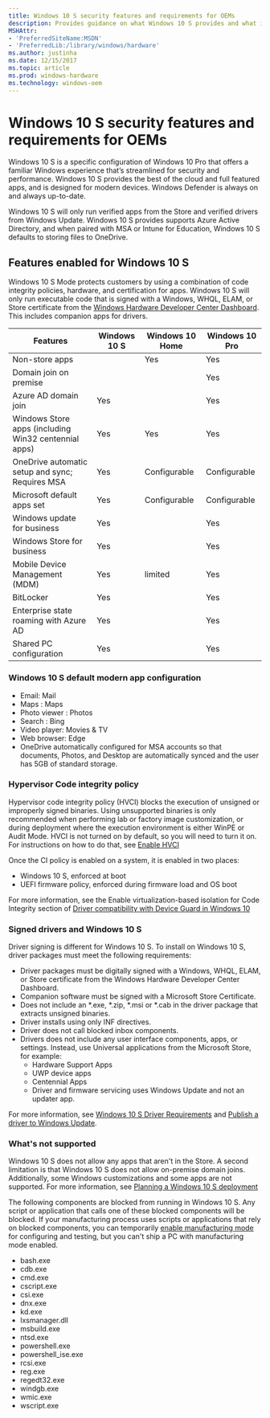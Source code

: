 ```yaml
---
title: Windows 10 S security features and requirements for OEMs
description: Provides guidance on what Windows 10 S provides and what is required
MSHAttr:
- 'PreferredSiteName:MSDN'
- 'PreferredLib:/library/windows/hardware'
ms.author: justinha
ms.date: 12/15/2017
ms.topic: article
ms.prod: windows-hardware
ms.technology: windows-oem
---
```


# Windows 10 S security features and requirements for OEMs
Windows 10 S is a specific configuration of Windows 10 Pro that offers a familiar Windows experience that’s streamlined for security and performance. Windows 10 S provides the best of the cloud and full featured apps, and is designed for modern devices. Windows Defender is always on and always up-to-date. 

Windows 10 S will only run verified apps from the Store and verified drivers from Windows Update. Windows 10 S provides supports Azure Active Directory, and when paired with MSA or Intune for Education, Windows 10 S defaults to storing files to OneDrive. 

## Features enabled for Windows 10 S
Windows 10 S Mode protects customers by using a combination of code integrity policies,  hardware, and certification for apps. Windows 10 S will only run executable code that is signed with a Windows, WHQL, ELAM, or Store certificate from the [Windows Hardware Developer Center Dashboard](https://aka.ms/DevCenterPortal). This includes companion apps for drivers. 

| Features | Windows 10 S | Windows 10 Home | Windows 10 Pro|
|-----------|-----------|---------| ---------|
| Non-store apps | | Yes | Yes |
| Domain join on premise | |  | Yes |
| Azure AD domain join | Yes |  | Yes |
| Windows Store apps (including Win32 centennial apps) | Yes | Yes | Yes |
| OneDrive automatic setup and sync; Requires MSA | Yes | Configurable | Configurable |
| Microsoft default apps set| Yes | Configurable | Configurable |
| Windows update for business | Yes |  | Yes |
| Windows Store for business | Yes |  | Yes |
| Mobile Device Management (MDM) | Yes | limited | Yes |
| BitLocker | Yes | | Yes |
| Enterprise state roaming with Azure AD  | Yes | | Yes |
| Shared PC configuration | Yes | | Yes |

### Windows 10 S default modern app configuration
* Email: Mail
* Maps : Maps
* Photo viewer : Photos
* Search : Bing
* Video player: Movies & TV
* Web browser: Edge
* OneDrive automatically configured for MSA accounts so that documents, Photos, and Desktop are automatically synced and the user has 5GB of standard storage. 

### Hypervisor Code integrity policy
Hypervisor code integrity policy (HVCI) blocks the execution of unsigned or improperly signed binaries. Using unsupported binaries is only recommended when performing lab or factory image customization, or during deployment where the execution environment is either WinPE or Audit Mode.
HVCI is not turned on by default, so you will need to turn it on. For instructions on how to do that, see [Enable HVCI](https://docs.microsoft.com/en-us/windows/device-security/enable-virtualization-based-protection-of-code-integrity )

Once the CI policy is enabled on a system, it is enabled in two places:

* Windows 10 S, enforced at boot
* UEFI firmware policy, enforced during firmware load and OS boot

For more information, see the Enable virtualization-based isolation for Code Integrity section of [Driver compatibility with Device Guard in Windows 10](https://blogs.msdn.microsoft.com/windows_hardware_certification/2015/05/22/driver-compatibility-with-device-guard-in-windows-10/)

### Signed drivers and Windows 10 S
Driver signing is different for Windows 10 S. To install on Windows 10 S, driver packages must meet the following requirements:

* Driver packages must be digitally signed with a Windows, WHQL, ELAM, or Store certificate from the Windows Hardware Developer Center Dashboard.
* Companion software must be signed with a Microsoft Store Certificate.
* Does not include an *.exe, *.zip, *.msi or *.cab in the driver package that extracts unsigned binaries.
* Driver installs using only INF directives.
* Driver does not call blocked inbox components.
* Drivers does not include any user interface components, apps, or settings. Instead, use Universal applications from the Microsoft Store, for example:
    * Hardware Support Apps
    * UWP device apps
    * Centennial Apps
    * Driver and firmware servicing uses Windows Update and not an updater app.

For more information, see [Windows 10 S Driver Requirements](https://docs.microsoft.com/en-us/windows-hardware/drivers/install/windows10sdriverrequirements) and [Publish a driver to Windows Update](https://docs.microsoft.com/en-us/windows-hardware/drivers/dashboard/publish-a-driver-to-windows-update).

### What's not supported
Windows 10 S does not allow any apps that aren't in the Store. A second limitation is that Windows 10 S does not allow on-premise domain joins. Additionally, some Windows customizations and some apps are not supported. For more information, see [Planning a Windows 10 S deployment](https://docs.microsoft.com/en-us/windows-hardware/manufacture/desktop/windows-10-s-planning)

The following components are blocked from running in Windows 10 S. Any script or application that calls one of these blocked components will be blocked. If your manufacturing process uses scripts or applications that rely on blocked components, you can temporarily [enable manufacturing mode](https://docs.microsoft.com/en-us/windows-hardware/manufacture/desktop/windows-10-s-manufacturing-mode#enable-manufacturing-mode) for configuring and testing, but you can't ship a PC with manufacturing mode enabled.

* bash.exe
* cdb.exe
* cmd.exe
* cscript.exe
* csi.exe
* dnx.exe
* kd.exe
* lxsmanager.dll
* msbuild.exe
* ntsd.exe
* powershell.exe
* powershell_ise.exe
* rcsi.exe
* reg.exe
* regedt32.exe
* windgb.exe
* wmic.exe
* wscript.exe



